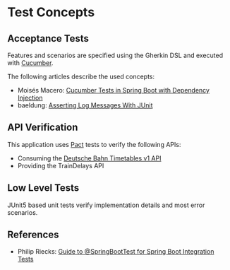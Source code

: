 # Test Concepts

## Acceptance Tests

Features and scenarios are specified using the Gherkin DSL and executed with [Cucumber](https://cucumber.io/).

The following articles describe the used concepts:

- Moisés
  Macero: [Cucumber Tests in Spring Boot with Dependency Injection](https://thepracticaldeveloper.com/cucumber-tests-spring-boot-dependency-injection/)
- baeldung: [Asserting Log Messages With JUnit](https://www.baeldung.com/junit-asserting-logs)

## API Verification

This application uses [Pact](https://pact.io/) tests to verify the following APIs:

- Consuming the [Deutsche Bahn Timetables v1
  API](https://developer.deutschebahn.com/store/apis/info?name=Timetables&version=v1&provider=DBOpenData)
- Providing the TrainDelays API

## Low Level Tests

JUnit5 based unit tests verify implementation details and most error scenarios.

## References

- Philip Riecks: [Guide to @SpringBootTest for Spring Boot Integration
  Tests](https://rieckpil.de/guide-to-springboottest-for-spring-boot-integration-tests/)
